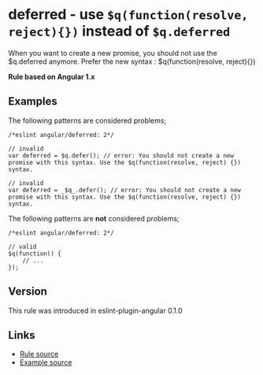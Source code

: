 <!-- WARNING: Generated documentation. Edit docs and examples in the rule and examples file ('rules/deferred.js', 'examples/deferred.js'). -->

# deferred - use `$q(function(resolve, reject){})` instead of `$q.deferred`

When you want to create a new promise, you should not use the $q.deferred anymore.
Prefer the new syntax : $q(function(resolve, reject){})

**Rule based on Angular 1.x**

## Examples

The following patterns are considered problems;

    /*eslint angular/deferred: 2*/

    // invalid
    var deferred = $q.defer(); // error: You should not create a new promise with this syntax. Use the $q(function(resolve, reject) {}) syntax.

    // invalid
    var deferred = _$q_.defer(); // error: You should not create a new promise with this syntax. Use the $q(function(resolve, reject) {}) syntax.

The following patterns are **not** considered problems;

    /*eslint angular/deferred: 2*/

    // valid
    $q(function() {
        // ...
    });

## Version

This rule was introduced in eslint-plugin-angular 0.1.0

## Links

* [Rule source](../rules/deferred.js)
* [Example source](../examples/deferred.js)
